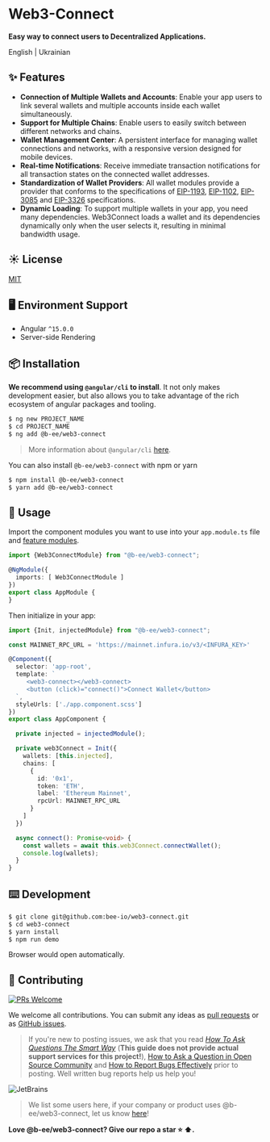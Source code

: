 # Web3-Connect

**Easy way to connect users to Decentralized Applications.**

English | Ukrainian

## ✨ Features

- **Connection of Multiple Wallets and Accounts**: Enable your app users to link several wallets and multiple accounts inside each wallet simultaneously.
- **Support for Multiple Chains**: Enable users to easily switch between different networks and chains.
- **Wallet Management Center**: A persistent interface for managing wallet connections and networks, with a responsive version designed for mobile devices.
- **Real-time Notifications**: Receive immediate transaction notifications for all transaction states on the connected wallet addresses.
- **Standardization of Wallet Providers**: All wallet modules provide a provider that conforms to the specifications of [EIP-1193](https://eips.ethereum.org/EIPS/eip-1193), [EIP-1102](https://eips.ethereum.org/EIPS/eip-1102), [EIP-3085](https://eips.ethereum.org/EIPS/eip-3085) and [EIP-3326](https://ethereum-magicians.org/t/eip-3326-wallet-switchethereumchain/5471) specifications.
- **Dynamic Loading**: To support multiple wallets in your app, you need many dependencies. Web3Connect loads a wallet and its dependencies dynamically only when the user selects it, resulting in minimal bandwidth usage.

## ☀️ License

[MIT](https://github.com/bee-io/web3-connect/blob/main/LICENSE)

## 🖥 Environment Support

* Angular `^15.0.0`
* Server-side Rendering


## 📦 Installation
**We recommend using `@angular/cli` to install**. It not only makes development easier, but also allows you to take advantage of the rich ecosystem of angular packages and tooling.

```bash
$ ng new PROJECT_NAME
$ cd PROJECT_NAME
$ ng add @b-ee/web3-connect
```

> More information about `@angular/cli` [here](https://github.com/angular/angular-cli).

You can also install `@b-ee/web3-connect` with npm or yarn

```bash
$ npm install @b-ee/web3-connect
$ yarn add @b-ee/web3-connect
```

## 🔨 Usage

Import the component modules you want to use into your `app.module.ts` file and [feature modules](https://angular.io/guide/feature-modules).

```ts
import {Web3ConnectModule} from "@b-ee/web3-connect";

@NgModule({
  imports: [ Web3ConnectModule ]
})
export class AppModule {
}
```

Then initialize in your app:

```ts
import {Init, injectedModule} from "@b-ee/web3-connect";

const MAINNET_RPC_URL = 'https://mainnet.infura.io/v3/<INFURA_KEY>'

@Component({
  selector: 'app-root',
  template: `
     <web3-connect></web3-connect>
     <button (click)="connect()">Connect Wallet</button>
  `,
  styleUrls: ['./app.component.scss']
})
export class AppComponent {

  private injected = injectedModule();

  private web3Connect = Init({
    wallets: [this.injected],
    chains: [
      {
        id: '0x1',
        token: 'ETH',
        label: 'Ethereum Mainnet',
        rpcUrl: MAINNET_RPC_URL
      }
    ]
  })

  async connect(): Promise<void> {
    const wallets = await this.web3Connect.connectWallet();
    console.log(wallets);
  }
}

```


## ⌨️ Development

```bash
$ git clone git@github.com:bee-io/web3-connect.git
$ cd web3-connect
$ yarn install
$ npm run demo
```

Browser would open automatically.

## 🤝 Contributing

[![PRs Welcome](https://img.shields.io/badge/PRs-welcome-brightgreen.svg?style=flat-square)](https://github.com/bee-io/web3-connect.git/pulls)

We welcome all contributions. You can submit any ideas as [pull requests](https://github.com/bee-io/web3-connect/pulls) or as [GitHub issues](https://github.com/bee-io/web3-connect/issues).


> If you're new to posting issues, we ask that you read [*How To Ask Questions The Smart Way*](http://www.catb.org/~esr/faqs/smart-questions.html) (**This guide does not provide actual support services for this project!**), [How to Ask a Question in Open Source Community](https://github.com/seajs/seajs/issues/545) and [How to Report Bugs Effectively](http://www.chiark.greenend.org.uk/~sgtatham/bugs.html) prior to posting. Well written bug reports help us help you!

![JetBrains](https://img.alicdn.com/tfs/TB1sSomo.z1gK0jSZLeXXb9kVXa-120-130.svg)


> We list some users here, if your company or product uses @b-ee/web3-connect, let us know [here](https://github.com/bee-io/web3-connect/issues)!

**Love @b-ee/web3-connect? Give our repo a star :star: :arrow_up:.**
